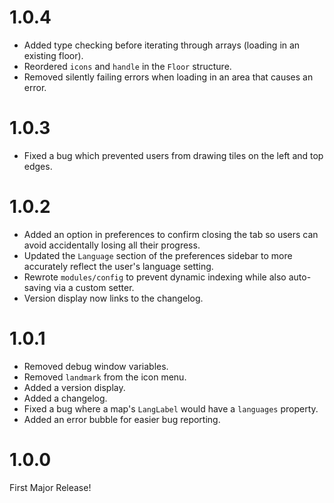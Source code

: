 # 1.0.4
- Added type checking before iterating through arrays (loading in an existing floor).
- Reordered `icons` and `handle` in the `Floor` structure.
- Removed silently failing errors when loading in an area that causes an error.

# 1.0.3
- Fixed a bug which prevented users from drawing tiles on the left and top edges.

# 1.0.2
- Added an option in preferences to confirm closing the tab so users can avoid accidentally losing all their progress.
- Updated the `Language` section of the preferences sidebar to more accurately reflect the user's language setting.
- Rewrote `modules/config` to prevent dynamic indexing while also auto-saving via a custom setter.
- Version display now links to the changelog.

# 1.0.1
- Removed debug window variables.
- Removed `landmark` from the icon menu.
- Added a version display.
- Added a changelog.
- Fixed a bug where a map's `LangLabel` would have a `languages` property.
- Added an error bubble for easier bug reporting.

# 1.0.0
First Major Release!